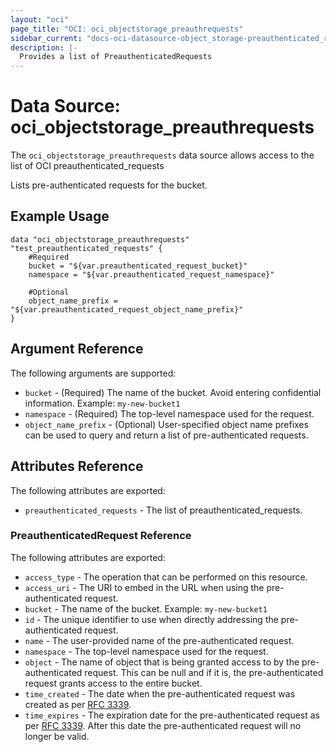 ```yaml
---
layout: "oci"
page_title: "OCI: oci_objectstorage_preauthrequests"
sidebar_current: "docs-oci-datasource-object_storage-preauthenticated_requests"
description: |-
  Provides a list of PreauthenticatedRequests
---
```


# Data Source: oci_objectstorage_preauthrequests
The `oci_objectstorage_preauthrequests` data source allows access to the list of OCI preauthenticated_requests

Lists pre-authenticated requests for the bucket.


## Example Usage

```hcl
data "oci_objectstorage_preauthrequests" "test_preauthenticated_requests" {
	#Required
	bucket = "${var.preauthenticated_request_bucket}"
	namespace = "${var.preauthenticated_request_namespace}"

	#Optional
	object_name_prefix = "${var.preauthenticated_request_object_name_prefix}"
}
```

## Argument Reference

The following arguments are supported:

* `bucket` - (Required) The name of the bucket. Avoid entering confidential information. Example: `my-new-bucket1` 
* `namespace` - (Required) The top-level namespace used for the request.
* `object_name_prefix` - (Optional) User-specified object name prefixes can be used to query and return a list of pre-authenticated requests.


## Attributes Reference

The following attributes are exported:

* `preauthenticated_requests` - The list of preauthenticated_requests.

### PreauthenticatedRequest Reference

The following attributes are exported:

* `access_type` - The operation that can be performed on this resource.
* `access_uri` - The URI to embed in the URL when using the pre-authenticated request.
* `bucket` - The name of the bucket.  Example: `my-new-bucket1` 
* `id` - The unique identifier to use when directly addressing the pre-authenticated request.
* `name` - The user-provided name of the pre-authenticated request.
* `namespace` - The top-level namespace used for the request.
* `object` - The name of object that is being granted access to by the pre-authenticated request. This can be null and if it is, the pre-authenticated request grants access to the entire bucket.
* `time_created` - The date when the pre-authenticated request was created as per [RFC 3339](https://tools.ietf.org/rfc/rfc3339). 
* `time_expires` - The expiration date for the pre-authenticated request as per [RFC 3339](https://tools.ietf.org/rfc/rfc3339). After this date the pre-authenticated request will no longer be valid. 

